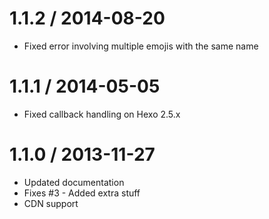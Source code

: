 
1.1.2 / 2014-08-20
==================

  * Fixed error involving multiple emojis with the same name

1.1.1 / 2014-05-05
==================

 * Fixed callback handling on Hexo 2.5.x

1.1.0 / 2013-11-27 
==================

  * Updated documentation
  * Fixes #3 - Added extra stuff
  * CDN support
